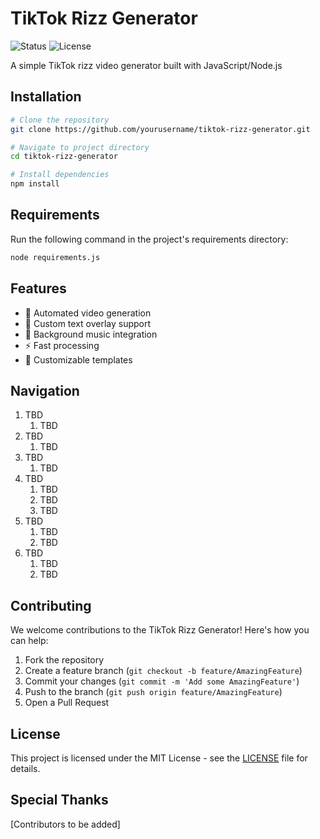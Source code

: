 # TikTok Rizz Generator

![Status](https://img.shields.io/badge/Status-In%20Development-yellow)
![License](https://img.shields.io/badge/License-MIT-blue)

A simple TikTok rizz video generator built with JavaScript/Node.js

## Installation
```bash
# Clone the repository
git clone https://github.com/yourusername/tiktok-rizz-generator.git

# Navigate to project directory
cd tiktok-rizz-generator

# Install dependencies
npm install
```

## Requirements
Run the following command in the project's requirements directory:
```bash
node requirements.js
```

## Features
- 🎥 Automated video generation
- 💬 Custom text overlay support
- 🎵 Background music integration
- ⚡ Fast processing
- 🎨 Customizable templates

## Navigation
1. TBD
    1. TBD
2. TBD
    1. TBD
3. TBD
    1. TBD
4. TBD
    1. TBD
    2. TBD
    3. TBD
5. TBD
    1. TBD
    2. TBD
6. TBD
    1. TBD
    2. TBD

## Contributing
We welcome contributions to the TikTok Rizz Generator! Here's how you can help:

1. Fork the repository
2. Create a feature branch (`git checkout -b feature/AmazingFeature`)
3. Commit your changes (`git commit -m 'Add some AmazingFeature'`)
4. Push to the branch (`git push origin feature/AmazingFeature`)
5. Open a Pull Request

## License
This project is licensed under the MIT License - see the [LICENSE](LICENSE) file for details.

## Special Thanks
[Contributors to be added]